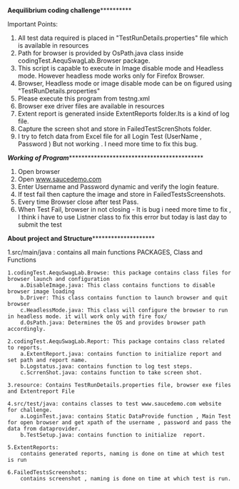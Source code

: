 
**************************Aequilibrium coding challenge************************************

Important Points:
1. All test data required is placed in "TestRunDetails.properties" file which is available in resources
2. Path for browser is provided by OsPath.java class inside codingTest.AequSwagLab.Browser package.
3. This script is capable to execute in Image disable mode and Headless mode. However headless mode works only for Firefox Browser.
4. Browser, Headless mode or image disable mode can be on figured using "TestRunDetails.properties"
5. Please execute this program from testng.xml
6. Browser exe driver files are available in resources
7. Extent report is generated inside ExtentReports folder.Its is a kind of log file.
8. Capture the screen shot and store in FailedTestScrenShots folder.
7. I try to fetch data from Excel file for all Login Test (UserName , Password ) But not working . I need more time to fix this bug.


***************************Working of Program**********************************************************************
1. Open browser
2. Open www.saucedemo.com
3. Enter Username and Password dynamic and verify the login feature. 
4. If  test fail then capture the image and store in FailedTestsScreenshots.
5. Every time Browser close after test Pass.
6. When Test Fail, browser in not closing - It is bug i need more time to fix , I think i have to use Listner class to fix this error but today is last day to submit the test 


************************************About project and Structure********************************************************

1.src/main/java : contains all main functions
	PACKAGES, Class and Functions
  
	1.codingTest.AequSwagLab.Browse: this package contains class files for browser launch and configuration
		a.DisableImage.java: This class contains functions to disable browser image loading	
		b.Driver: This class contains function to launch browser and quit browser 
		c.HeadlessMode.java: This class will configure the browser to run in headless mode. it will work only with fire fox/
		d.OsPath.java: Determines the OS and provides browser path accordingly.
    
	2.codingTest.AequSwagLab.Report: This package contains class related to reports.
		a.ExtentReport.java: contains function to initialize report and set path and report name.
		b.Logstatus.java: contains function to log test steps.
		c.ScrrenShot.java: contains function to take screen shot.
    
	3.resource: Contains TestRunDetails.properties file, browser exe files and Extentreport File
  
	4.src/test/java: contains classes to test www.saucedemo.com website for challenge.
		a.LoginTest.java: contains Static DataProvide function , Main Test for open browser and get xpath of the username , password and pass the data from dataprovider. 
		b.TestSetup.java: contains function to initialize  report.
    
	5.ExtentReports:
		contains generated reports, naming is done on time at which test is run	
    
	6.FailedTestsScreenshots:
	    contains screenshot , naming is done on time at which test is run.
		
	

